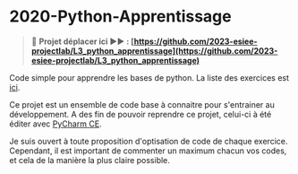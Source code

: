 # 2020-Python-Apprentissage

> 🚨 **Projet déplacer ici ▶▶ : [https://github.com/2023-esiee-projectlab/L3_python_apprentissage](https://github.com/2023-esiee-projectlab/L3_python_apprentissage)**

Code simple pour apprendre les bases de python.
La liste des exercices est [ici](http://univcergy.phpnet.org/python/).

Ce projet est un ensemble de code base à connaitre pour s'entrainer au développement.
A des fin de pouvoir reprendre ce projet, celui-ci à été éditer avec [PyCharm CE](https://www.jetbrains.com/fr-fr/pycharm/download/).

Je suis ouvert à toute proposition d'optisation de code de chaque exercice.
Cependant, il est important de commenter un maximum chacun vos codes, et cela de la manière la plus claire possible.
